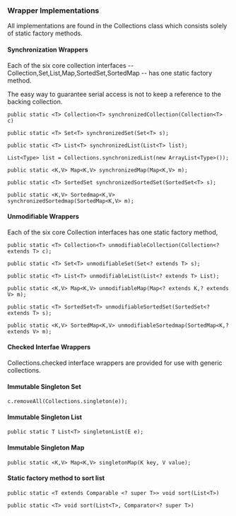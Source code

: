 ### Wrapper Implementations
All implementations are found in the Collections class which consists solely of static factory methods.

#### Synchronization Wrappers
Each of the six core collection interfaces -- Collection,Set,List,Map,SortedSet,SortedMap -- has one static factory method.

The easy way to guarantee serial access is not to keep a reference to the backing collection.
````
public static <T> Collection<T> synchronizedCollection(Collection<T> c)

public static <T> Set<T> synchronizedSet(Set<T> s);
````
````
public static <T> List<T> synchronizedList(List<T> list);

List<Type> list = Collections.synchronizedList(new ArrayList<Type>());
````
````
public static <K,V> Map<K,V> synchronizedMap(Map<K,V> m);

public static <T> SortedSet synchronizedSortedSet(SortedSet<T> s);

public static <K,V> Sortedmap<K,V> synchronizedSortedmap(SortedMap<K,V> m);
````
#### Unmodifiable Wrappers
Each of the six core Collection interfaces has one static factory method,
````
public static <T> Collection<T> unmodifiableCollection(Collection<? extends T> c);

public static <T> Set<T> unmodifiableSet(Set<? extends T> s);

public static <T> List<T> unmodifiableList(List<? extends T> List);

public static <K,V> Map<K,V> unmodifiableMap(Map<? extends K,? extends V> m);

public static <T> SortedSet<T> unmodifiableSortedSet(SortedSet<? extends T> s);

public static <K,V> SortedMap<K,V> unmodifiableSortedmap(SortedMap<K,? extends V> m); 
````
#### Checked Interfae Wrappers
Collections.checked interface wrappers are provided for use with generic collections.

#### Immutable Singleton Set
````
c.removeAll(Collections.singleton(e));
````
#### Immutable Singleton List
````
public static T List<T> singletonList(E e);
````
#### Immutable Singleton Map
````
public static <K,V> Map<K,V> singletonMap(K key, V value);
````
#### Static factory method to sort list
````
public static <T extends Comparable <? super T>> void sort(List<T>)

public static <T> void sort(List<T>, Comparator<? super T>)
````
